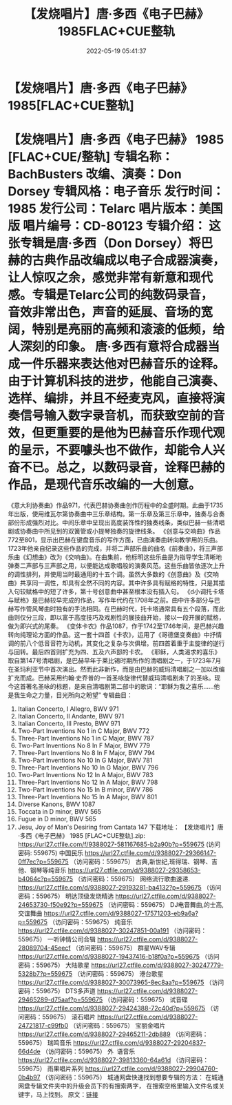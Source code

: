 ﻿---
title: 【发烧唱片】唐·多西《电子巴赫》1985FLAC+CUE整轨
date: 2022-05-19 05:41:37
categories: 古典音乐、新世纪、纯音雅乐
tags: 纯音雅乐
---
# 【发烧唱片】唐·多西《电子巴赫》1985[FLAC+CUE整轨]

【发烧唱片】唐·多西《电子巴赫》 1985
[FLAC+CUE/整轨]
专辑名称：BachBusters
改编、演奏：Don Dorsey
专辑风格：电子音乐
发行时间：1985
发行公司：Telarc
唱片版本：美国版
唱片编号：CD-80123
专辑介绍：
这张专辑是唐·多西（Don
Dorsey）将巴赫的古典作品改编成以电子合成器演奏，让人惊叹之余，感觉非常有新意和现代感。专辑是Telarc公司的纯数码录音，音效非常出色，声音的延展、音场的宽阔，特别是亮丽的高频和滚滚的低频，给人深刻的印象。
唐·多西有意将合成器当成一件乐器来表达他对巴赫音乐的诠释。由于计算机科技的进步，他能自己演奏、选样、编排，并且不经麦克风，直接将演奏信号输入数字录音机，而获致空前的音效，但更重要的是他为巴赫音乐作现代观的呈示，不要噱头也不做作，却能令人兴奋不已。总之，以数码录音，诠释巴赫的作品，是现代音乐改编的一大创意。
==========
《意大利协奏曲》作品971，代表巴赫协奏曲创作历程中的全盛时期。此曲于1735年出版，使用维瓦尔第协奏曲中三乐章结构。第一乐章及第三乐章中，独奏与合奏部份形成强烈对比。中间乐章中呈现出高度装饰性的独奏线条，类似巴赫一些清唱剧或协奏曲中所见到的双簧管或小提琴独奏的旋律线条。
《创意与交响曲》作品772至801，显示出巴赫在键盘音乐的写作方面，已由演奏曲转向教学用的乐曲。1723年他亲自纪录这些作品的完成，并将二声部乐曲的曲名《前奏曲》，将三声部乐曲《幻想曲》改为《交响曲》。在曲集前，他标明这些乐曲是为指导学生清晰地弹奏二声部与三声部之用，以便能达成歌唱般的演奏风范。这些乐曲皆依逐次上升的调性排列，并使用当时最通用的十五个调。虽然大多数的《创意曲》及《交响曲》共享同一调性，却具有全然不同的内容。其中许多具有赋格的特性，只是其插入句较赋格中的短了许多，第十号创意曲中甚至根本没有插入句。
《d小调托卡塔与赋格》是巴赫较早完成的作品，写作年代约在1708年之前。曲中许多部分与巴赫写作管风琴曲时独有的手法相同。在巴赫时代，托卡塔通常具有五个段落，而此曲则仅分三段，即以富于高度技巧及戏剧性的展技曲开始，接以一段开展的赋格，做为即兴式的尾奏。
《变体卡农》作品1087，作于1742至1746年间，是巴赫兴趣转向纯理论方面的作品。这一套十四首《卡农》，运用了《哥德堡变奏曲》中抒情调的前八个低音音符为动机，其变化之复杂与次俱增。前四首着重于主旋律的逆行与回转。最后四首则扩充为四、五及六声部的卡农。
《耶稣，人类渴求的喜乐》取自第147号清唱剧，是巴赫早年于莱比锡时期所作的清唱剧之一，于1723年7月在圣玛利亚节中首次演出。然而此非新作，而是由巴赫的威玛清唱剧之一加以改编扩充而成。巴赫采用约翰·史乔普的一首圣咏旋律代替威玛清唱剧未了的圣咏。现今这首著名圣咏的标题，是来自清唱剧第二部中的歌词：“耶稣为我之喜乐……他是我生命之力量，目光所向之盼望”
专辑曲目：
01. Italian Concerto, I
Allegro, BWV 971
02. Italian Concerto, II
Andante, BWV 971
03. Italian Concerto, III
Presto, BWV 971
04. Two-Part Inventions No 1 in
C Major, BWV 772
05. Three-Part Inventions No 1
in C Major, BWV 787
06. Two-Part Inventions No 8 In
F Major, BWV 779
07. Three-Part Inventions No 8
In F Major, BWV 794
08. Two-Part Inventions No 10
In G Major, BWV 781
09. Three-Part Inventions No 10
In G Major, BWV 796
10. Two-Part Inventions No 12
In A Major, BWV 783
11. Three-Part Inventions No 12
In A Major, BWV 798
12. Two-Part Inventions No 15
In B minor, BWV 786
13. Three-Part Inventions No 15
In A Major, BWV 801
14. Diverse Kanons, BWV
1087
15. Toccata in D minor, BWV
565
16. Fugue in D minor, BWV
565
17. Jesu, Joy of Man's Desiring
from Cantata 147
下载地址：
【发烧唱片】唐·多西《电子巴赫》 1985 [FLAC+CUE整轨].zip: https://url27.ctfile.com/f/9388027-581167685-b2a90b?p=559675
(访问密码: 559675)
中国民乐
https://url27.ctfile.com/d/9388027-29366147-0ff7ec?p=559675
（访问密码：559675）
古典,新世纪,班得瑞、钢琴、吉他、钢琴等纯音乐
https://url27.ctfile.com/d/9388027-29358653-b4064c?p=559675
（访问密码：559675）
网络流行歌曲速递.
https://url27.ctfile.com/d/9388027-29193281-ba4132?p=559675
（访问密码：559675）
明达顶级发烧精选
https://url27.ctfile.com/d/9388027-24653730-f50e92?p=559675
（访问密码：559675）
DJ电音舞曲,的士高, 交谊舞曲
https://url27.ctfile.com/d/9388027-17571203-eb9a6a?p=559675
（访问密码：559675）
纯音乐
https://url27.ctfile.com/d/9388027-30247851-00a191
（访问密码：559675）
一听钟情公司合辑
https://url27.ctfile.com/d/9388027-28089704-45eecf
（访问密码：559675）
群星WAV专辑
https://url27.ctfile.com/d/9388027-19437416-b18f0a?p=559675
（访问密码：559675）
大陆歌星
https://url27.ctfile.com/d/9388027-30247779-5328b7?p=559675
（访问密码：559675）
港台歌星
https://url27.ctfile.com/d/9388027-30073965-8ec8aa?p=559675
（访问密码：559675）
DTS多声道
https://url27.ctfile.com/d/9388027-29465289-d75aaf?p=559675
（访问密码：559675）
试音碟
https://url27.ctfile.com/d/9388027-29424388-72c40d?p=559675
（访问密码：559675）
滚石唱片
https://url27.ctfile.com/d/9388027-24721817-c99fb0
（访问密码：559675）
宝丽金唱片
https://url27.ctfile.com/d/9388027-29465211-2db889
（访问密码：559675）
瑞鸣音乐
https://url27.ctfile.com/d/9388027-29204837-66d4de
（访问密码：559675）
外  语音乐
https://url27.ctfile.com/d/9388027-39813360-64a61d
（访问密码：559675）
雨果唱片系列
https://url27.ctfile.com/d/9388027-29904760-0b4b97
（访问密码：559675）
城通网盘快速找到想要专辑的方法：
在城通网盘专辑文件夹中的升级会员下的有搜索两字，
在搜索空格里输入文件名或关键字，马上找到。
原文：[链接](https://blog.sina.com.cn/s/blog_1647c7e7601030xb5.html)